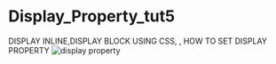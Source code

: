 # Display_Property_tut5
DISPLAY INLINE,DISPLAY BLOCK USING CSS, , HOW TO SET DISPLAY PROPERTY
![display property](https://user-images.githubusercontent.com/110442600/208690115-3c914648-95bd-411b-95d5-d38df7094186.png)
